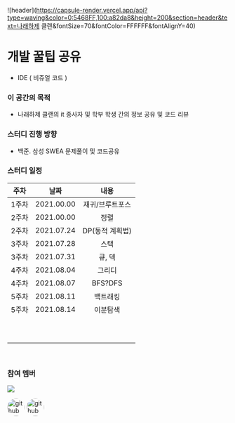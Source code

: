 
![header](https://capsule-render.vercel.app/api?type=waving&color=0:5468FF,100:a82da8&height=200&section=header&text=나래하제 클랜&fontSize=70&fontColor=FFFFFF&fontAlignY=40)



# 개발 꿀팁 공유 



- IDE ( 비쥬얼 코드 )





### 이 공간의 목적

- 나래하제 클랜의 it 종사자 및 학부 학생 간의 정보 공유 및 코드 리뷰

  

  

### 스터디 진행 방향

- 백준. 삼성 SWEA 문제풀이 및 코드공유

  



### 스터디 일정

| 주차  |    날짜    |      내용       |
| :---: | :--------: | :-------------: |
| 1주차 | 2021.00.00 | 재귀/브루트포스 |
| 2주차 | 2021.00.00 |      정렬       |
| 2주차 | 2021.07.24 | DP(동적 계획법) |
| 3주차 | 2021.07.28 |      스택       |
| 3주차 | 2021.07.31 |     큐, 덱      |
| 4주차 | 2021.08.04 |     그리디      |
| 4주차 | 2021.08.07 |     BFS?DFS     |
| 5주차 | 2021.08.11 |    백트래킹     |
| 5주차 | 2021.08.14 |    이분탐색     |
|       |            |                 |
|       |            |                 |
|       |            |                 |
|       |            |                 |
|       |            |                 |
|       |            |                 |
|       |            |                 |
|       |            |                 |
|       |            |                 |
|       |            |                 |

<br/>





 

### 참여 멤버
<a href="https://github.com/JeongInSeok/Study-NarehazeClan-/graphs/contributors">
  <img src="https://contrib.rocks/image?repo=JeongInSeok/Study-NarehazeClan-"/>
</a>







[<a href="https://github.com/JeongInSeok"><img src='https://avatars.githubusercontent.com/u/64317025?v=4' alt='github' height='40' style="border-radius: 70%;"></a>](https://github.com/JeongInSeok) [<a href='https://github.com/S-Series'><img src='https://avatars.githubusercontent.com/u/63185402?v=4' alt='github' height='40' style="border-radius: 70%;"></a>](https://github.com/SSeries)  

